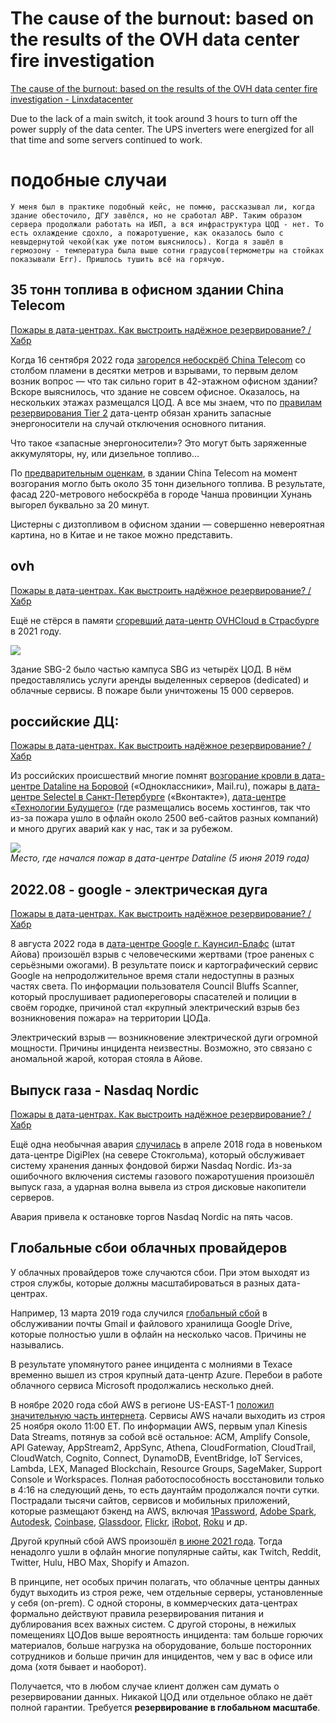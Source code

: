 # The cause of the burnout: based on the results of the OVH data center fire investigation 

[The cause of the burnout: based on the results of the OVH data center fire investigation - Linxdatacenter](https://linxdatacenter.com/en/news-and-publications/ovh-dc-fire)

Due to the lack of a main switch, it took around 3 hours to turn off the power supply of the data center. The UPS inverters were energized for all that time and some servers continued to work.

# подобные случаи

```
У меня был в практике подобный кейс, не помню, рассказывал ли, когда здание обесточило, ДГУ завёлся, но не сработал АВР. Таким образом сервера продолжали работать на ИБП, а вся инфраструктура ЦОД - нет. То есть охлаждение сдохло, а пожаротушение, как оказалось было с невыдернутой чекой(как уже потом выяснилось). Когда я зашёл в гермозону - температура была выше сотни градусов(термометры на стойках показывали Err). Пришлось тушить всё на горячую.
```

## 35 тонн топлива в офисном здании China Telecom

[Пожары в дата-центрах. Как выстроить надёжное резервирование? / Хабр](https://habr.com/ru/company/ruvds/blog/690566/)

Когда 16 сентября 2022 года [загорелся небоскрёб China Telecom](https://abcnews.go.com/International/wireStory/fire-engulfs-42-story-building-china-deaths-reported-90008978) со столбом пламени в десятки метров и взрывами, то первым делом возник вопрос — что так сильно горит в 42-этажном офисном здании? Вскоре выяснилось, что здание не совсем офисное. Оказалось, на нескольких этажах размещался ЦОД. А все мы знаем, что по [правилам резервирования Tier 2](https://uptimeinstitute.com/tiers) дата-центр обязан хранить запасные энергоносители на случай отключения основного питания.  
  
Что такое «запасные энергоносители»? Это могут быть заряженные аккумуляторы, ну, или дизельное топливо…  
  
По [предварительным оценкам](https://gagadget.com/en/167559-china-telecom-skyscraper-burned-down-in-20-minutes-it-was-storing-35-tons-of-fuel-for-servers/), в здании China Telecom на момент возгорания могло быть около 35 тонн дизельного топлива. В результате, фасад 220-метрового небоскрёба в городе Чанша провинции Хунань выгорел буквально за 20 минут.  
  

  
Цистерны с дизтопливом в офисном здании — совершенно невероятная картина, но в Китае и не такое можно представить.


## ovh

[Пожары в дата-центрах. Как выстроить надёжное резервирование? / Хабр](https://habr.com/ru/company/ruvds/blog/690566/)

Ещё не стёрся в памяти [cгоревший дата-центр OVHCloud в Страсбурге](https://habrastorage.org/getpro/habr/upload_files/829/cec/679/829cec6794eb7d8e26ac21c0e0d39605.jpg) в 2021 году.  
  
![](https://habrastorage.org/r/w1560/webt/cp/rm/lh/cprmlhlbsal5zn8aoed7g7wpreo.jpeg)  
  
Здание SBG-2 было частью кампуса SBG из четырёх ЦОД. В нём предоставлялись услуги аренды выделенных серверов (dedicated) и облачные сервисы. В пожаре были уничтожены 15 000 серверов.

## российские ДЦ:

[Пожары в дата-центрах. Как выстроить надёжное резервирование? / Хабр](https://habr.com/ru/company/ruvds/blog/690566/)

Из российских происшествий многие помнят [возгорание кровли в дата-центре Dataline на Боровой](https://www.tadviser.ru/index.php/%D0%9F%D1%80%D0%BE%D0%B4%D1%83%D0%BA%D1%82:%D0%A6%D0%9E%D0%94_DataLine_%D0%9C%D0%BE%D1%81%D0%BA%D0%B2%D0%B0_%D0%91%D0%BE%D1%80%D0%BE%D0%B2%D0%B0%D1%8F,_7) («Одноклассники», Mail.ru), пожары [в дата-центре Selectel в Санкт-Петербурге](https://www.fontanka.ru/2016/03/16/116/) («Вконтакте»), [дата-центре «Технологии Будущего»](https://habr.com/ru/post/89172/) (где размещались восемь хостингов, так что из-за пожара ушло в офлайн около 2500 веб-сайтов разных компаний) и много других аварий как у нас, так и за рубежом.  
  
![](https://habrastorage.org/r/w1560/webt/zw/jm/0y/zwjm0yfntoaywbzlrdb3zbl6gek.jpeg)  
_Место, где начался пожар в дата-центре Dataline (5 июня 2019 года)_

## 2022.08 - google - электрическая дуга

[Пожары в дата-центрах. Как выстроить надёжное резервирование? / Хабр](https://habr.com/ru/company/ruvds/blog/690566/)

8 августа 2022 года в [дата-центре Google г. Каунсил-Блафс](https://www.google.com/about/datacenters/locations/council-bluffs/) (штат Айова) произошёл взрыв с человеческими жертвами (трое раненых с серьёзными ожогами). В результате поиск и картографический сервис Google на непродолжительное время стали недоступны в разных частях света. По информации пользователя Council Bluffs Scanner, который прослушивает радиопереговоры спасателей и полиции в своём городке, причиной стал «крупный электрический взрыв без возникновения пожара» на территории ЦОДа.  
  

Электрический взрыв — возникновение электрической дуги огромной мощности. Причины инцидента неизвестны. Возможно, это связано с аномальной жарой, которая стояла в Айове.


## Выпуск газа - Nasdaq Nordic
[Пожары в дата-центрах. Как выстроить надёжное резервирование? / Хабр](https://habr.com/ru/company/ruvds/blog/690566/)

  
Ещё одна необычная авария [случилась](https://www.datacenterdynamics.com/en/news/fire-suppression-failure-at-digiplex-brings-down-nordic-nasdaq/) в апреле 2018 года в новеньком дата-центре DigiPlex (на севере Стокгольма), который обслуживает систему хранения данных фондовой биржи Nasdaq Nordic. Из-за ошибочного включения системы газового пожаротушения произошёл выпуск газа, а ударная волна вывела из строя дисковые накопители серверов.  
  
Авария привела к остановке торгов Nasdaq Nordic на пять часов.



## Глобальные сбои облачных провайдеров

  
У облачных провайдеров тоже случаются сбои. При этом выходят из строя службы, которые должны масштабироваться в разных дата-центрах.  
  
Например, 13 марта 2019 года случился [глобальный сбой](https://www.theguardian.com/technology/2019/mar/13/googles-gmail-and-drive-suffer-global-outages) в обслуживании почты Gmail и файлового хранилища Google Drive, которые полностью ушли в офлайн на несколько часов. Причины не назывались.  
  
В результате упомянутого ранее инцидента с молниями в Техасе временно вышел из строя крупный дата-центр Azure. Перебои в работе облачного сервиса Microsoft продолжались несколько дней.  
  
В ноябре 2020 года сбой AWS в регионе US-EAST-1 [положил значительную часть интернета](https://www.theverge.com/2020/11/25/21719396/amazon-web-services-aws-outage-down-internet). Сервисы AWS начали выходить из строя 25 ноября около 11:00 ET. По информации AWS, первым упал Kinesis Data Streams, потянув за собой всё остальное: ACM, Amplify Console, API Gateway, AppStream2, AppSync, Athena, CloudFormation, CloudTrail, CloudWatch, Cognito, Connect, DynamoDB, EventBridge, IoT Services, Lambda, LEX, Managed Blockchain, Resource Groups, SageMaker, Support Console и Workspaces. Полная работоспособность восстановили только в 4:16 на следующий день, то есть даунтайм продолжался почти сутки. Пострадали тысячи сайтов, сервисов и мобильных приложений, которые размещают бэкенд на AWS, включая [1Password](https://twitter.com/1Password/status/1331697241132847105), [Adobe Spark](https://twitter.com/AdobeSpark/status/1331644328947552263), [Autodesk](https://twitter.com/autodesk/status/1331664145301852163), [Coinbase](https://twitter.com/CoinbaseSupport/status/1331679494378164224), [Glassdoor](https://twitter.com/Glassdoor/status/1331672377470701568), [Flickr](https://twitter.com/FlickrHelp/status/1331636739513978882), [iRobot](https://twitter.com/iRobot/status/1331667670383685635), [Roku](https://twitter.com/RokuSupport/status/1331649921557041152) и др.  
  
Другой крупный сбой AWS произошёл [в июне 2021 года](https://www.engadget.com/a-huge-outage-is-affecting-large-swaths-of-the-internet-102354305.html). Тогда ненадолго ушли в офлайн многие популярные сайты, как Twitch, Reddit, Twitter, Hulu, HBO Max, Shopify и Amazon.  
  

В принципе, нет особых причин полагать, что облачные центры данных будут выходить из строя реже, чем отдельные серверы, установленные у себя (on-prem). С одной стороны, в коммерческих дата-центрах формально действуют правила резервирования питания и дублирования всех важных систем. С другой стороны, в нежилых помещениях ЦОДов выше вероятность инцидента: там больше горючих материалов, больше нагрузка на оборудование, больше посторонних сотрудников и больше причин для инцидентов, чем у вас в офисе или дома (хотя бывает и наоборот).  
  
Получается, что в любом случае клиент должен сам думать о резервировании данных. Никакой ЦОД или отдельное облако не даёт полной гарантии. Требуется **резервирование в глобальном масштабе**.
